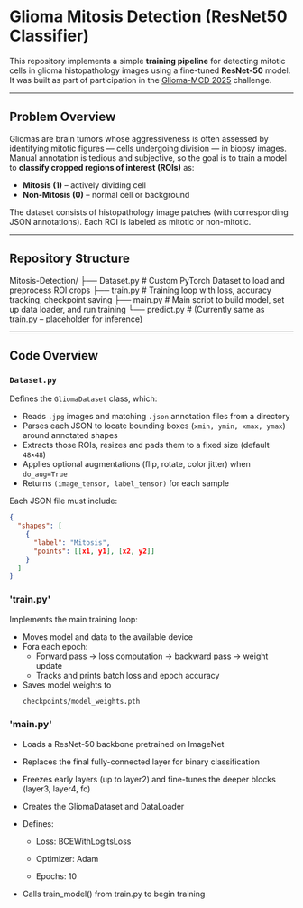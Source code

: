 # Glioma Mitosis Detection (ResNet50 Classifier)

This repository implements a simple **training pipeline** for detecting mitotic cells in glioma histopathology images using a fine-tuned **ResNet-50** model.  
It was built as part of participation in the [Glioma-MCD 2025](https://www.kaggle.com/competitions/glioma-mcd-2025) challenge.

---

## Problem Overview

Gliomas are brain tumors whose aggressiveness is often assessed by identifying mitotic figures — cells undergoing division — in biopsy images.  
Manual annotation is tedious and subjective, so the goal is to train a model to **classify cropped regions of interest (ROIs)** as:

- **Mitosis (1)** – actively dividing cell  
- **Non-Mitosis (0)** – normal cell or background  

The dataset consists of histopathology image patches (with corresponding JSON annotations). Each ROI is labeled as mitotic or non-mitotic.

---

## Repository Structure
Mitosis-Detection/
├── Dataset.py # Custom PyTorch Dataset to load and preprocess ROI crops
├── train.py # Training loop with loss, accuracy tracking, checkpoint saving
├── main.py # Main script to build model, set up data loader, and run training
└── predict.py # (Currently same as train.py – placeholder for inference)

---

## Code Overview

### `Dataset.py`

Defines the `GliomaDataset` class, which:

- Reads `.jpg` images and matching `.json` annotation files from a directory  
- Parses each JSON to locate bounding boxes (`xmin, ymin, xmax, ymax`) around annotated shapes  
- Extracts those ROIs, resizes and pads them to a fixed size (default `48×48`)  
- Applies optional augmentations (flip, rotate, color jitter) when `do_aug=True`  
- Returns `(image_tensor, label_tensor)` for each sample  

Each JSON file must include:
```json
{
  "shapes": [
    {
      "label": "Mitosis",
      "points": [[x1, y1], [x2, y2]]
    }
  ]
}
```

### 'train.py'

Implements the main training loop:
- Moves model and data to the available device
- Fora each epoch:
    - Forward pass → loss computation → backward pass → weight update
    - Tracks and prints batch loss and epoch accuracy
- Saves model weights to
  ```bash
  checkpoints/model_weights.pth
  ```
### 'main.py'

- Loads a ResNet-50 backbone pretrained on ImageNet

- Replaces the final fully-connected layer for binary classification

- Freezes early layers (up to layer2) and fine-tunes the deeper blocks (layer3, layer4, fc)

- Creates the GliomaDataset and DataLoader

- Defines:

    - Loss: BCEWithLogitsLoss

    - Optimizer: Adam

    - Epochs: 10

- Calls train_model() from train.py to begin training

###



